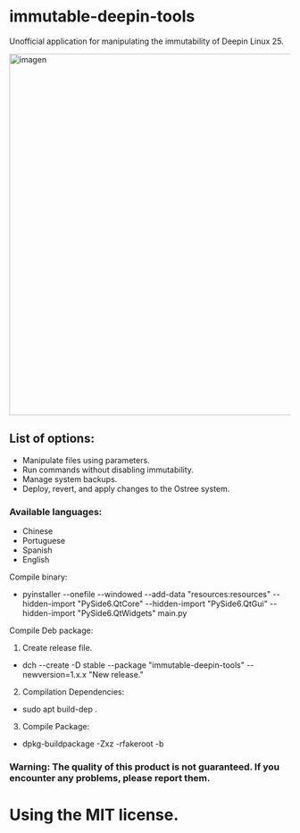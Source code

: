 # immutable-deepin-tools
Unofficial application for manipulating the immutability of Deepin Linux 25.

<img width="1012" height="648" alt="imagen" src="https://github.com/user-attachments/assets/523a270e-bf39-4db1-b1af-285616a327cc" />

## List of options:
- Manipulate files using parameters.
- Run commands without disabling immutability.
- Manage system backups.
- Deploy, revert, and apply changes to the Ostree system.

### Available languages:
 -   Chinese
 -   Portuguese
 -   Spanish
 -   English

Compile binary:
- pyinstaller --onefile --windowed --add-data "resources:resources" --hidden-import "PySide6.QtCore" --hidden-import "PySide6.QtGui" --hidden-import "PySide6.QtWidgets" main.py

Compile Deb package:
1. Create release file.

- dch --create -D stable --package "immutable-deepin-tools" --newversion=1.x.x "New release."

2. Compilation Dependencies:

- sudo apt build-dep .

3. Compile Package:

- dpkg-buildpackage -Zxz -rfakeroot -b


### Warning: The quality of this product is not guaranteed. If you encounter any problems, please report them.

# Using the MIT license.
